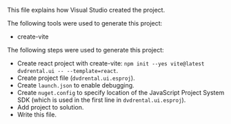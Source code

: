 This file explains how Visual Studio created the project.

The following tools were used to generate this project:
- create-vite

The following steps were used to generate this project:
- Create react project with create-vite: `npm init --yes vite@latest dvdrental.ui -- --template=react`.
- Create project file (`dvdrental.ui.esproj`).
- Create `launch.json` to enable debugging.
- Create `nuget.config` to specify location of the JavaScript Project System SDK (which is used in the first line in `dvdrental.ui.esproj`).
- Add project to solution.
- Write this file.
